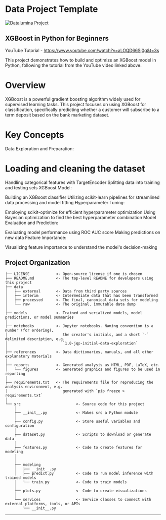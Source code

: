 # Data Project Template

<a target="_blank" href="https://datalumina.com/">
    <img src="https://img.shields.io/badge/Datalumina-Project%20Template-2856f7" alt="Datalumina Project" />
</a>

## XGBoost in Python for Beginners
YouTube Tutorial - https://www.youtube.com/watch?v=aLOQD66Sj0g&t=3s

This project demonstrates how to build and optimize an XGBoost model in Python, following the tutorial from the YouTube video linked above.

# Overview
XGBoost is a powerful gradient boosting algorithm widely used for supervised learning tasks. This project focuses on using XGBoost for classification, specifically predicting whether a customer will subscribe to a term deposit based on the bank marketing dataset.

# Key Concepts
Data Exploration and Preparation:

# Loading and cleaning the dataset
Handling categorical features with TargetEncoder
Splitting data into training and testing sets
XGBoost Model:

Building an XGBoost classifier
Utilizing scikit-learn pipelines for streamlined data processing and model fitting
Hyperparameter Tuning:

Employing scikit-optimize for efficient hyperparameter optimization
Using Bayesian optimization to find the best hyperparameter combination
Model Evaluation and Prediction:

Evaluating model performance using ROC AUC score
Making predictions on new data
Feature Importance:

Visualizing feature importance to understand the model's decision-making


## Project Organization

```
├── LICENSE            <- Open-source license if one is chosen
├── README.md          <- The top-level README for developers using this project
├── data
│   ├── external       <- Data from third party sources
│   ├── interim        <- Intermediate data that has been transformed
│   ├── processed      <- The final, canonical data sets for modeling
│   └── raw            <- The original, immutable data dump
│
├── models             <- Trained and serialized models, model predictions, or model summaries
│
├── notebooks          <- Jupyter notebooks. Naming convention is a number (for ordering),
│                         the creator's initials, and a short `-` delimited description, e.g.
│                         `1.0-jqp-initial-data-exploration`
│
├── references         <- Data dictionaries, manuals, and all other explanatory materials
│
├── reports            <- Generated analysis as HTML, PDF, LaTeX, etc.
│   └── figures        <- Generated graphics and figures to be used in reporting
│
├── requirements.txt   <- The requirements file for reproducing the analysis environment, e.g.
│                         generated with `pip freeze > requirements.txt`
│
└── src                         <- Source code for this project
    │
    ├── __init__.py             <- Makes src a Python module
    │
    ├── config.py               <- Store useful variables and configuration
    │
    ├── dataset.py              <- Scripts to download or generate data
    │
    ├── features.py             <- Code to create features for modeling
    │
    │    
    ├── modeling                
    │   ├── __init__.py 
    │   ├── predict.py          <- Code to run model inference with trained models          
    │   └── train.py            <- Code to train models
    │
    ├── plots.py                <- Code to create visualizations 
    │
    └── services                <- Service classes to connect with external platforms, tools, or APIs
        └── __init__.py 
```

--------
